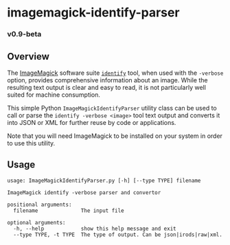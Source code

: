# imagemagick-identify-parser

### v0.9-beta

## Overview
The [ImageMagick](http://imagemagick.org) software suite [`identify`](http://imagemagick.org/script/identify.php) tool, when used with the `-verbose` option, provides comprehensive information about an image. While the resulting text output is clear and easy to read, it is not particularly well suited for machine consumption.

This simple Python `ImageMagickIdentifyParser` utility class can be used to call or parse the `identify -verbose <image>` tool text output and converts it into JSON or XML for further reuse by code or applications.

Note that you will need ImageMagick to be installed on your system in order to use this utility. 

## Usage

```
usage: ImageMagickIdentifyParser.py [-h] [--type TYPE] filename

ImageMagick identify -verbose parser and convertor

positional arguments:
  filename              The input file

optional arguments:
  -h, --help            show this help message and exit
  --type TYPE, -t TYPE  The type of output. Can be json|irods|raw|xml.
```